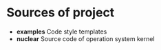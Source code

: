 # Sources of project

- **examples** Code style templates
- **nuclear** Source code of operation system kernel
